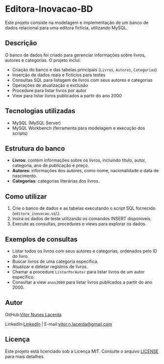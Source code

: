 # Editora-Inovacao-BD

Este projeto consiste na modelagem e implementação de um banco de dados relacional para uma editora fictícia, utilizando MySQL.

## Descrição

O banco de dados foi criado para gerenciar informações sobre livros, autores e categorias. O projeto inclui:

- Criação do banco e das tabelas principais (`Livros`, `Autores`, `Categorias`)
- Inserção de dados reais e fictícios para testes
- Consultas SQL para listagem de livros com seus autores e categorias
- Operações de atualização e exclusão
- Procedure para listar livros por autor
- View para listar livros publicados a partir do ano 2000

## Tecnologias utilizadas

- MySQL (MySQL Server)
- MySQL Workbench (ferramenta para modelagem e execução dos scripts)

## Estrutura do banco

- **Livros**: contém informações sobre os livros, incluindo título, autor, categoria, ano de publicação e preço.
- **Autores**: informações dos autores, como nome, nacionalidade e data de nascimento.
- **Categorias**: categorias literárias dos livros.

## Como utilizar

1. Crie o banco de dados e as tabelas executando o script SQL fornecido (`editora_inovacao.sql`).
2. Insira os dados de teste utilizando os comandos INSERT disponíveis.
3. Execute as consultas, procedures e views para explorar os dados.

## Exemplos de consultas

- Listar todos os livros com seus autores e categorias, ordenados pelo ID do livro.
- Buscar livros de uma categoria específica.
- Atualizar e deletar registros de livros.
- Chamar a procedure `ListarPorAutor` para listar livros de um autor específico.
- Consultar a view `anos2000` para listar livros publicados a partir do ano 2000.

## Autor

GitHub:[Vitor Nunes Lacerda](https://github.com/VitorNunesLacerda-Dev)

LinkedIn:[LinkedIn](https://www.linkedin.com/in/vitor-nunes-lacerda/) | E-mail:vitor.n.lacerda@gmail.com


## Licença

Este projeto está licenciado sob a Licença MIT. Consulte o arquivo [LICENSE](LICENSE) para mais detalhes.
